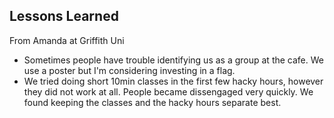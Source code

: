 
## Lessons Learned

From Amanda at Griffith Uni

- Sometimes people have trouble identifying us as a group at the cafe. We use a poster but I'm considering investing in a flag. 
- We tried doing short 10min classes in the first few hacky hours, however they did not work at all. People became dissengaged very quickly. We found keeping the classes and the hacky hours separate best.
